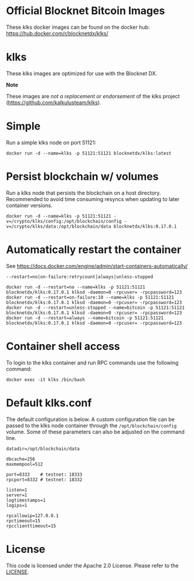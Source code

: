Official Blocknet Bitcoin Images
=================================

These klks docker images can be found on the docker hub: https://hub.docker.com/r/blocknetdx/klks/

klks
========

These klks images are optimized for use with the Blocknet DX.

**Note**

These images are _not a replacement or endorsement_ of the klks project (https://github.com/kalkulusteam/klks).


Simple
======

Run a simple klks node on port 51121:
```
docker run -d --name=klks -p 51121:51121 blocknetdx/klks:latest
```


Persist blockchain w/ volumes
=============================

Run a klks node that persists the blockchain on a host directory. Recommended to avoid time consuming resyncs when updating to later container versions.
```
docker run -d --name=klks -p 51121:51121 -v=/crypto/klks/config:/opt/blockchain/config -v=/crypto/klks/data:/opt/blockchain/data blocknetdx/klks:0.17.0.1
```


Automatically restart the container
===================================

See https://docs.docker.com/engine/admin/start-containers-automatically/

`--restart=no|on-failure:retrycount|always|unless-stopped`

```
docker run -d --restart=no --name=klks -p 51121:51121 blocknetdx/klks:0.17.0.1 klksd -daemon=0 -rpcuser= -rpcpassword=123
docker run -d --restart=on-failure:10 --name=klks -p 51121:51121 blocknetdx/klks:0.17.0.1 klksd -daemon=0 -rpcuser= -rpcpassword=123
docker run -d --restart=unless-stopped --name=bitcoin -p 51121:51121 blocknetdx/klks:0.17.0.1 klksd -daemon=0 -rpcuser= -rpcpassword=123
docker run -d --restart=always --name=bitcoin -p 51121:51121 blocknetdx/klks:0.17.0.1 klksd -daemon=0 -rpcuser= -rpcpassword=123
```


Container shell access
======================

To login to the klks container and run RPC commands use the following command:
```
docker exec -it klks /bin/bash
```


Default klks.conf
=====================

The default configuration is below. A custom configuration file can be passed to the klks  node container through the `/opt/blockchain/config` volume. Some of these parameters can also be adjusted on the command line.
```
datadir=/opt/blockchain/data

dbcache=256
maxmempool=512

port=8333    # testnet: 18333
rpcport=8332 # testnet: 18332

listen=1
server=1
logtimestamps=1
logips=1

rpcallowip=127.0.0.1
rpctimeout=15
rpcclienttimeout=15
```


License
=======

This code is licensed under the Apache 2.0 License. Please refer to the [LICENSE](https://github.com/BlocknetDX/dockerimages/blob/master/LICENSE).